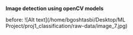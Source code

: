 **Image detection using openCV models**

before:
![Alt text](/home/bgoshtasbi/Desktop/ML Project/proj1_classification/raw-data/image_7.jpg)